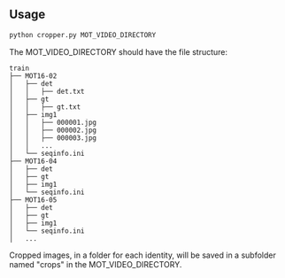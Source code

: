 ## Usage
```sh
python cropper.py MOT_VIDEO_DIRECTORY
```

The MOT_VIDEO_DIRECTORY should have the file structure:
```
train
├── MOT16-02
│   ├── det
│   │   ├── det.txt
│   ├── gt
│   │   ├── gt.txt
│   ├── img1
│   │   ├── 000001.jpg
│   │   ├── 000002.jpg
│   │   ├── 000003.jpg
│   │   ...
│   └── seqinfo.ini
├── MOT16-04
│   ├── det
│   ├── gt
│   ├── img1
│   └── seqinfo.ini
├── MOT16-05
│   ├── det
│   ├── gt
│   ├── img1
│   └── seqinfo.ini
│   ...
```

Cropped images, in a folder for each identity, will be saved in a subfolder named "crops" in the MOT_VIDEO_DIRECTORY.
